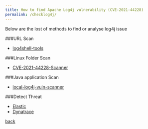 ```yaml
---
title: How to find Apache Log4j vulnerability (CVE-2021-44228)
permalink: /checklog4j/
---
```


Below are the lost of methods to find or  analyse log4j issue

###URL Scan
- [log4shell-tools](https://github.com/alexbakker/log4shell-tools)

###Linux Folder Scan
- [CVE-2021-44228-Scanner](https://github.com/logpresso/CVE-2021-44228-Scanner)

###Java application Scan
- [local-log4j-vuln-scanner](https://github.com/hillu/local-log4j-vuln-scanner)

###Detect Threat
- [Elastic](https://www.elastic.co/blog/detecting-log4j2-with-elastic-security)
- [Dynatrace](https://www.dynatrace.com/news/blog/log4shell-vulnerability/)

[back](index.md)